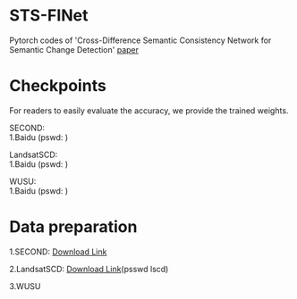 # STS-FINet
Pytorch codes of 'Cross-Difference Semantic Consistency Network for Semantic Change Detection' [paper](https://ieeexplore.ieee.org/document/10979855)
# Checkpoints
For readers to easily evaluate the accuracy, we provide the trained weights.

SECOND:  
1.Baidu (pswd: )

LandsatSCD:  
1.Baidu (pswd: )


WUSU:  
1.Baidu (pswd: )

# Data preparation
1.SECOND: [Download Link](https://captain-whu.github.io/SCD/)

2.LandsatSCD: [Download Link](https://pan.baidu.com/share/init?surl=ynizp4WST6EeBo6pxo6Kog&pwd=lscd)(psswd lscd)

3.WUSU  
